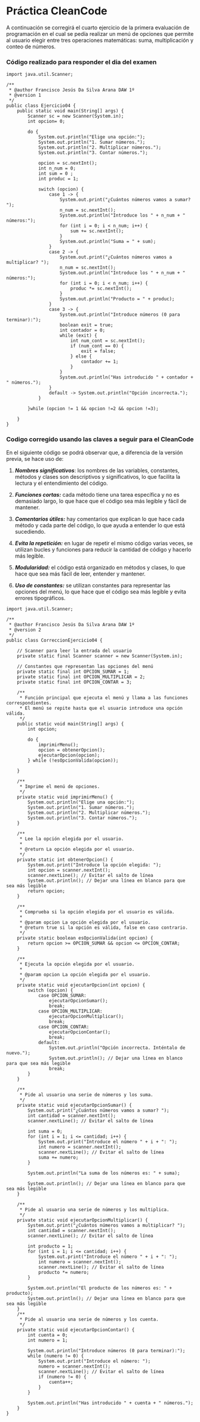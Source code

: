 # Práctica CleanCode

A continuación se corregirá el cuarto ejercicio de la primera evaluación de programación en el cual se pedía realizar un menú de opciones que permite al usuario elegir entre tres operaciones matemáticas: suma, multiplicación y conteo de números.


### Código realizado para responder el dia del examen
```
import java.util.Scanner;

/**
 * @author Francisco Jesús Da Silva Arana DAW 1º
 * @version 1
 */
public class Ejercicio04 {
    public static void main(String[] args) {
        Scanner sc = new Scanner(System.in);
        int opcion= 0;

        do {
            System.out.println("Elige una opción:");
            System.out.println("1. Sumar números.");
            System.out.println("2. Multiplicar números.");
            System.out.println("3. Contar números.");

            opcion = sc.nextInt();
            int n_num = 0;
            int sum = 0 ;
            int produc = 1;

            switch (opcion) {
                case 1 -> {
                    System.out.print("¿Cuántos números vamos a sumar? ");
                    n_num = sc.nextInt();
                    System.out.println("Introduce los " + n_num + " números:");
                    for (int i = 0; i < n_num; i++) {
                        sum += sc.nextInt();
                    }
                    System.out.println("Suma = " + sum);
                }
                case 2 -> {
                    System.out.print("¿Cuántos números vamos a multiplicar? ");
                    n_num = sc.nextInt();
                    System.out.println("Introduce los " + n_num + " números:");
                    for (int i = 0; i < n_num; i++) {
                        produc *= sc.nextInt();
                    }
                    System.out.println("Producto = " + produc);
                }
                case 3 -> {
                    System.out.println("Introduce números (0 para terminar):");
                    boolean exit = true;
                    int contador = 0;
                    while (exit) {
                        int num_cont = sc.nextInt();
                        if (num_cont == 0) {
                            exit = false;
                        } else {
                            contador += 1;
                        }
                    }
                    System.out.println("Has introducido " + contador + " números.");
                }
                default -> System.out.println("Opción incorrecta.");
            }

        }while (opcion != 1 && opcion !=2 && opcion !=3);

    }
}
```
### Codigo corregido usando las claves a seguir para el CleanCode

En el siguiente código se podrá observar que, a diferencia de la versión previa, se hace uso de:

1. **_Nombres significativos_**: los nombres de las variables, constantes, métodos y clases son descriptivos y significativos, lo que facilita la lectura y el entendimiento del código.

2. **_Funciones cortas:_** cada método tiene una tarea específica y no es demasiado largo, lo que hace que el código sea más legible y fácil de mantener.

3. **_Comentarios útiles:_** hay comentarios que explican lo que hace cada método y cada parte del código, lo que ayuda a entender lo que está sucediendo.

4. **_Evita la repetición:_** en lugar de repetir el mismo código varias veces, se utilizan bucles y funciones para reducir la cantidad de código y hacerlo más legible.

5. **_Modularidad:_** el código está organizado en métodos y clases, lo que hace que sea más fácil de leer, entender y mantener.

6. **_Uso de constantes:_** se utilizan constantes para representar las opciones del menú, lo que hace que el código sea más legible y evita errores tipográficos.
``` 
import java.util.Scanner;

/**
 * @author Francisco Jesús Da Silva Arana DAW 1º
 * @version 2
 */
public class CorreccionEjercicio04 {

    // Scanner para leer la entrada del usuario
    private static final Scanner scanner = new Scanner(System.in);

    // Constantes que representan las opciones del menú
    private static final int OPCION_SUMAR = 1;
    private static final int OPCION_MULTIPLICAR = 2;
    private static final int OPCION_CONTAR = 3;

    /**
     * Función principal que ejecuta el menú y llama a las funciones correspondientes.
     * El menú se repite hasta que el usuario introduce una opción válida.
     */
    public static void main(String[] args) {
        int opcion;

        do {
            imprimirMenu();
            opcion = obtenerOpcion();
            ejecutarOpcion(opcion);
        } while (!esOpcionValida(opcion));

    }

    /**
     * Imprime el menú de opciones.
     */
    private static void imprimirMenu() {
        System.out.println("Elige una opción:");
        System.out.println("1. Sumar números.");
        System.out.println("2. Multiplicar números.");
        System.out.println("3. Contar números.");
    }

    /**
     * Lee la opción elegida por el usuario.
     *
     * @return La opción elegida por el usuario.
     */
    private static int obtenerOpcion() {
        System.out.print("Introduce la opción elegida: ");
        int opcion = scanner.nextInt();
        scanner.nextLine(); // Evitar el salto de línea
        System.out.println(); // Dejar una línea en blanco para que sea más legible
        return opcion;
    }

    /**
     * Comprueba si la opción elegida por el usuario es válida.
     *
     * @param opcion La opción elegida por el usuario.
     * @return true si la opción es válida, false en caso contrario.
     */
    private static boolean esOpcionValida(int opcion) {
        return opcion >= OPCION_SUMAR && opcion <= OPCION_CONTAR;
    }

    /**
     * Ejecuta la opción elegida por el usuario.
     *
     * @param opcion La opción elegida por el usuario.
     */
    private static void ejecutarOpcion(int opcion) {
        switch (opcion) {
            case OPCION_SUMAR:
                ejecutarOpcionSumar();
                break;
            case OPCION_MULTIPLICAR:
                ejecutarOpcionMultiplicar();
                break;
            case OPCION_CONTAR:
                ejecutarOpcionContar();
                break;
            default:
                System.out.println("Opción incorrecta. Inténtalo de nuevo.");
                System.out.println(); // Dejar una línea en blanco para que sea más legible
                break;
        }
    }

    /**
     * Pide al usuario una serie de números y los suma.
     */
    private static void ejecutarOpcionSumar() {
        System.out.print("¿Cuántos números vamos a sumar? ");
        int cantidad = scanner.nextInt();
        scanner.nextLine(); // Evitar el salto de línea

        int suma = 0;
        for (int i = 1; i <= cantidad; i++) {
            System.out.print("Introduce el número " + i + ": ");
            int numero = scanner.nextInt();
            scanner.nextLine(); // Evitar el salto de línea
            suma += numero;
        }

        System.out.println("La suma de los números es: " + suma);

        System.out.println(); // Dejar una línea en blanco para que sea más legible
    }

    /**
     * Pide al usuario una serie de números y los multiplica.
     */
    private static void ejecutarOpcionMultiplicar() {
        System.out.print("¿Cuántos números vamos a multiplicar? ");
        int cantidad = scanner.nextInt();
        scanner.nextLine(); // Evitar el salto de línea

        int producto = 1;
        for (int i = 1; i <= cantidad; i++) {
            System.out.print("Introduce el número " + i + ": ");
            int numero = scanner.nextInt();
            scanner.nextLine(); // Evitar el salto de línea
            producto *= numero;
        }

        System.out.println("El producto de los números es: " + producto);
        System.out.println(); // Dejar una línea en blanco para que sea más legible
    }
    /**
     * Pide al usuario una serie de números y los cuenta.
     */
    private static void ejecutarOpcionContar() {
        int cuenta = 0;
        int numero = 1;

        System.out.println("Introduce números (0 para terminar):");
        while (numero != 0) {
            System.out.print("Introduce el número: ");
            numero = scanner.nextInt();
            scanner.nextLine(); // Evitar el salto de línea
            if (numero != 0) {
                cuenta++;
            }
        }

        System.out.println("Has introducido " + cuenta + " números.");
    }
}


 ```
